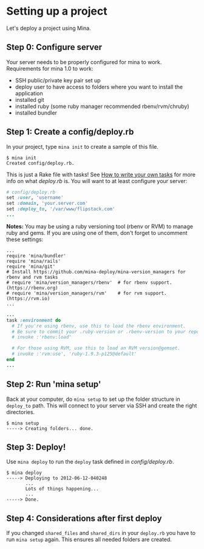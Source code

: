 # Setting up a project

Let's deploy a project using Mina.

## Step 0: Configure server

Your server needs to be properly configured for mina to work. Requirements for mina 1.0 to work:
- SSH public/private key pair set up
- deploy user to have access to folders where you want to install the application
- installed git
- installed ruby (some ruby manager recommended rbenv/rvm/chruby)
- installed bundler

## Step 1: Create a config/deploy.rb

In your project, type `mina init` to create a sample of this file.

    $ mina init
    Created config/deploy.rb.

This is just a Rake file with tasks! See [How to write your own tasks](writing_your_own_tasks.md) for
more info on what *deploy.rb* is. You will want to at least configure your
server:

``` ruby
# config/deploy.rb
set :user, 'username'
set :domain, 'your.server.com'
set :deploy_to, '/var/www/flipstack.com'
...
```
**Notes:** You may be using a ruby versioning tool (rbenv or RVM) to manage ruby and gems. If you are using one of them, don't forget to uncomment these settings:
```
...
require 'mina/bundler'
require 'mina/rails'
require 'mina/git'
# Install https://github.com/mina-deploy/mina-version_managers for rbenv and rvm tasks
# require 'mina/version_managers/rbenv'  # for rbenv support. (https://rbenv.org)
# require 'mina/version_managers/rvm'    # for rvm support. (https://rvm.io)
...
```
``` ruby
...
task :environment do
  # If you're using rbenv, use this to load the rbenv environment.
  # Be sure to commit your .ruby-version or .rbenv-version to your repository.
  # invoke :'rbenv:load'

  # For those using RVM, use this to load an RVM version@gemset.
  # invoke :'rvm:use', 'ruby-1.9.3-p125@default'
end
...
```

## Step 2: Run 'mina setup'

Back at your computer, do `mina setup` to set up the folder structure in `deploy_to` path.
This will connect to your server via SSH and create the right directories.

    $ mina setup
    -----> Creating folders... done.

## Step 3: Deploy!

Use `mina deploy` to run the `deploy` task defined in *config/deploy.rb*.

    $ mina deploy
    -----> Deploying to 2012-06-12-040248
           ...
           Lots of things happening...
           ...
    -----> Done.

## Step 4: Considerations after first deploy

If you changed `shared_files` and `shared_dirs` in your `deploy.rb` you have to run `mina setup` again. This ensures all needed folders are created.
